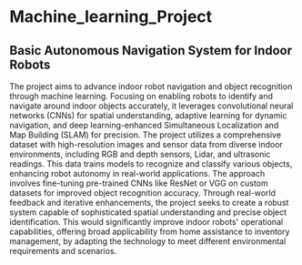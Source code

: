 
# Machine_learning_Project
## Basic Autonomous Navigation System for Indoor Robots
The project aims to advance indoor robot navigation and object recognition through machine learning. Focusing on enabling robots to identify and navigate around indoor objects accurately, it leverages convolutional neural networks (CNNs) for spatial understanding, adaptive learning for dynamic navigation, and deep learning-enhanced Simultaneous Localization and Map Building (SLAM) for precision. The project utilizes a comprehensive dataset with high-resolution images and sensor data from diverse indoor environments, including RGB and depth sensors, Lidar, and ultrasonic readings. This data trains models to recognize and classify various objects, enhancing robot autonomy in real-world applications. The approach involves fine-tuning pre-trained CNNs like ResNet or VGG on custom datasets for improved object recognition accuracy. Through real-world feedback and iterative enhancements, the project seeks to create a robust system capable of sophisticated spatial understanding and precise object identification. This would significantly improve indoor robots' operational capabilities, offering broad applicability from home assistance to inventory management, by adapting the technology to meet different environmental requirements and scenarios.

